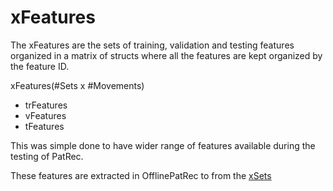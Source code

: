 # xFeatures #

The xFeatures are the sets of training, validation and testing features organized in a matrix of structs where all the features are kept organized by the feature ID.

xFeatures(#Sets x #Movements)

  * trFeatures
  * vFeatures
  * tFeatures

This was simple done to have wider range of features available during the testing of PatRec.

These features are extracted in OfflinePatRec to from the [xSets](xSets.md)